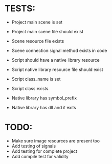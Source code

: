 



# TESTS:

* Project main scene is set
* Project main scene file should exist

* Scene resource file exists
* Scene connection signal method exists in code

* Script should have a native library resource
* Script native library resource file should exist
* Script class_name is set
* Script class exists

* Native library has symbol_prefix
* Native library has dll and it exits




# TODO:


* Make sure image resources are present too
* Add testing of signals
* Add testing for complete project
* Add compile test for validity
